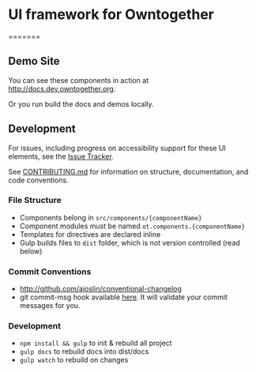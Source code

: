 # UI framework for Owntogether

=======

## Demo Site

You can see these components in action at http://docs.dev.owntogether.org.

Or you run build the docs and demos locally.

## Development

For issues, including progress on accessibility support for these UI elements, see the [Issue Tracker](https://github.com/milif/owntogether/issues).

See [CONTRIBUTING.md](https://github.com/milif/owntogether/tree/master/CONTRIBUTING.md) for information
on structure, documentation, and code conventions.

### File Structure

- Components belong in `src/components/{componentName}`
- Component modules must be named `ot.components.{componentName}`
- Templates for directives are declared inline
- Gulp builds files to `dist` folder, which is not version controlled (read below)

### Commit Conventions

- http://github.com/ajoslin/conventional-changelog
- git commit-msg hook available [here](https://github.com/angular/angular.js/blob/master/validate-commit-msg.js). It will validate your commit messages for you.

### Development

- `npm install && gulp` to init & rebuild all project
- `gulp docs` to rebuild docs into dist/docs
- `gulp watch` to rebuild on changes
